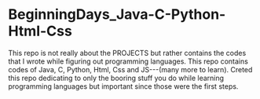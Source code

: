 # BeginningDays_Java-C-Python-Html-Css

This repo is not really about the PROJECTS but rather contains the codes that I wrote while figuring out programming languages. This repo contains codes of Java, C,    Python, Html, Css and JS---(many more to learn). 
Creted this repo dedicating to only the booring stuff you do while learning programming languages but important since those were the first steps.
